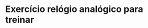 # Exercício relógio analógico para treinar                                                         
